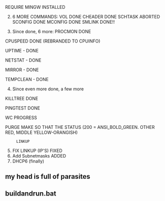 REQUIRE MINGW                INSTALLED


2. 6 MORE COMMANDS:
VOL                       DONE
CHEADER                   DONE
SCHTASK                   ABORTED
SCONFIG                   DONE
MCONFIG                   DONE
SMLINK                    DONE!!

3. Since done, 6 more:
PROCMON                   DONE

CPUSPEED          DONE (REBRANDED TO CPUINFO)

UPTIME -                  DONE

NETSTAT -                 DONE

MIRROR -                  DONE

TEMPCLEAN -               DONE

4. Since even more done, a few more

KILLTREE                  DONE

PINGTEST                  DONE

WC                       PROGRESS

PURGE                   MAKE SO THAT THE STATUS (200 = ANSI_BOLD_GREEN. OTHER RED, MIDDLE YELLOW-ORANGISH)

         LINKUP

5. FIX LINKUP (IP'S)      FIXED
6. Add Subnetmasks        ADDED
7. DHCP6 (finally)


## my head is full of parasites
## buildandrun.bat






